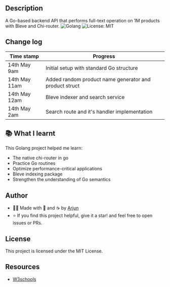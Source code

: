 ## Description

A Go-based backend API that performs full-text operation on 1M products with Bleve and Chi-router.
![Golang](https://img.shields.io/badge/Go-blue.svg)
![License: MIT](https://img.shields.io/badge/License-MIT-green.svg)

## Change log

| Time stamp | Progress |
| ---------- | ------ |
| 14th May 9am | Initial setup with standard Go structure |
| 14th May 11am | Added random product name generator and product struct|
| 14th May 12am | Bleve indexer and search service |
| 14th May 2am | Search route and it's handler implementation |

## 📚 What I learnt
This Golang project helped me learn:
- The native chi-router in go
- Practice Go routines
- Optimize performance-critical applications
- Bleve indexing package
- Strengthen the understanding of Go semantics

## Author

- 👨‍💻 Made with 💪 and ☕ by [Arjun](https://github.com/Arjun256900)
- ⭐️ If you find this project helpful, give it a star! and feel free to open issues or PRs.

## License

This project is licensed under the MIT License.

## Resources
- [W3schools](https://www.w3schools.com/go/index.php)
